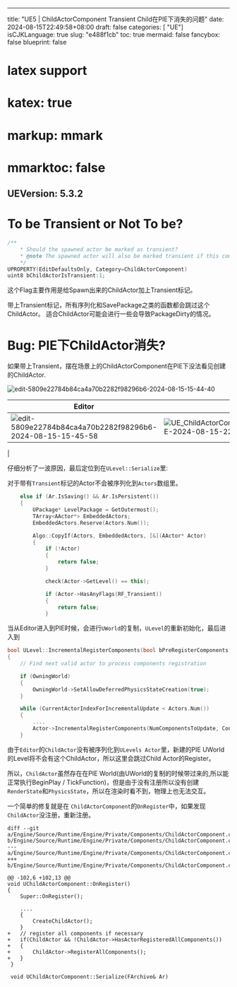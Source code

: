 
---
title: "UE5 | ChildActorComponent Transient Child在PIE下消失的问题"
date: 2024-08-15T22:49:58+08:00
draft: false
categories: [ "UE"]
isCJKLanguage: true
slug: "e488f1cb"
toc: true
mermaid: false
fancybox: false
blueprint: false
# latex support
# katex: true
# markup: mmark
# mmarktoc: false 
UEVersion: 5.3.2 
---


# To be Transient or Not To be?


```cpp
/**
    * Should the spawned actor be marked as transient?
    * @note The spawned actor will also be marked transient if this component or its owner actor are transient, regardless of the state of this flag.
    */
UPROPERTY(EditDefaultsOnly, Category=ChildActorComponent)
uint8 bChildActorIsTransient:1;
```

这个Flag主要作用是给Spawn出来的ChildActor加上Transient标记。

带上Transient标记，所有序列化和SavePackage之类的函数都会跳过这个ChildActor。
适合ChildActor可能会进行一些会导致PackageDirty的情况。


# Bug: PIE下ChildActor消失?

如果带上Transient，摆在场景上的ChildActorComponent在PIE下没法看见创建的ChildActor.


![edit-5809e22784b84ca4a70b2282f98296b6-2024-08-15-15-44-40](https://img.blurredcode.com/img/edit-5809e22784b84ca4a70b2282f98296b6-2024-08-15-15-44-40.png?x-oss-process=style/compress)


|Editor|PIE|
|-|-|
|![edit-5809e22784b84ca4a70b2282f98296b6-2024-08-15-15-45-58](https://img.blurredcode.com/img/edit-5809e22784b84ca4a70b2282f98296b6-2024-08-15-15-45-58.png?x-oss-process=style/compress)|![UE_ChildActorComponent_Transient_Bug_In_PIE-2024-08-15-22-57-15](https://img.blurredcode.com/img/UE_ChildActorComponent_Transient_Bug_In_PIE-2024-08-15-22-57-15.png?x-oss-process=style/compress)
|



仔细分析了一波原因，最后定位到在`ULevel::Serialize`里:

对于带有`Transient`标记的Actor不会被序列化到`Actors`数组里。

```cpp
	else if (Ar.IsSaving() && Ar.IsPersistent())
	{
		UPackage* LevelPackage = GetOutermost();
		TArray<AActor*> EmbeddedActors;
		EmbeddedActors.Reserve(Actors.Num());

		Algo::CopyIf(Actors, EmbeddedActors, [&](AActor* Actor)
		{
			if (!Actor)
			{
				return false;
			}

			check(Actor->GetLevel() == this);

			if (Actor->HasAnyFlags(RF_Transient))
			{
				return false;
			}

```


当从Editor进入到PIE时候，会进行`UWorld`的复制，`ULevel`的重新初始化，最后进入到

```cpp
bool ULevel::IncrementalRegisterComponents(bool bPreRegisterComponents, int32 NumComponentsToUpdate, FRegisterComponentContext* Context)
{
	// Find next valid actor to process components registration

	if (OwningWorld)
	{
		OwningWorld->SetAllowDeferredPhysicsStateCreation(true);
	}

	while (CurrentActorIndexForIncrementalUpdate < Actors.Num())
    {
        ....
        Actor->IncrementalRegisterComponents(NumComponentsToUpdate, Context);
    }
```


由于`Editor`的`ChildActor`没有被序列化到`ULevels Actor`里，新建的PIE UWorld的Level将不会有这个ChildActor，所以这里会跳过Child Actor的Register。

所以，`ChildActor`虽然存在在PIE World(由UWorld的复制的时候带过来的,所以能正常执行BeginPlay / TickFunction)，但是由于没有注册所以没有创建`RenderState`和`PhysicsState`，所以在渲染时看不到，物理上也无法交互。

一个简单的修复就是在 `ChildActorComponent`的`OnRegister`中，如果发现`ChildActor`没注册，重新注册。



```
diff --git a/Engine/Source/Runtime/Engine/Private/Components/ChildActorComponent.cpp b/Engine/Source/Runtime/Engine/Private/Components/ChildActorComponent.cpp
--- a/Engine/Source/Runtime/Engine/Private/Components/ChildActorComponent.cpp
+++ b/Engine/Source/Runtime/Engine/Private/Components/ChildActorComponent.cpp

@@ -102,6 +102,13 @@
void UChildActorComponent::OnRegister()
{
	Super::OnRegister();

    ....
 	{
 		CreateChildActor();
 	}
+   // register all components if necessary
+	if(ChildActor && !ChildActor->HasActorRegisteredAllComponents())
+	{
+		ChildActor->RegisterAllComponents();
+	}
 }
 
 void UChildActorComponent::Serialize(FArchive& Ar)

```